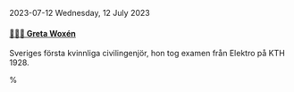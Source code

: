 2023-07-12 Wednesday, 12 July 2023

#### [🔗&#x1F1F8;&#x1F1EA; Greta Woxén](https://sv.wikipedia.org/wiki/Greta_Wox%C3%A9n)

Sveriges första kvinnliga civilingenjör, hon tog examen från Elektro på KTH 1928.

%
